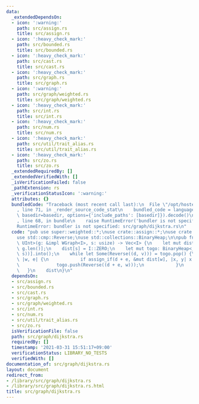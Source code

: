 ```yaml
---
data:
  _extendedDependsOn:
  - icon: ':warning:'
    path: src/assign.rs
    title: src/assign.rs
  - icon: ':heavy_check_mark:'
    path: src/bounded.rs
    title: src/bounded.rs
  - icon: ':heavy_check_mark:'
    path: src/cast.rs
    title: src/cast.rs
  - icon: ':heavy_check_mark:'
    path: src/graph.rs
    title: src/graph.rs
  - icon: ':warning:'
    path: src/graph/weighted.rs
    title: src/graph/weighted.rs
  - icon: ':heavy_check_mark:'
    path: src/int.rs
    title: src/int.rs
  - icon: ':heavy_check_mark:'
    path: src/num.rs
    title: src/num.rs
  - icon: ':heavy_check_mark:'
    path: src/util/trait_alias.rs
    title: src/util/trait_alias.rs
  - icon: ':heavy_check_mark:'
    path: src/zo.rs
    title: src/zo.rs
  _extendedRequiredBy: []
  _extendedVerifiedWith: []
  _isVerificationFailed: false
  _pathExtension: rs
  _verificationStatusIcon: ':warning:'
  attributes: {}
  bundledCode: "Traceback (most recent call last):\n  File \"/opt/hostedtoolcache/Python/3.9.4/x64/lib/python3.9/site-packages/onlinejudge_verify/documentation/build.py\"\
    , line 71, in _render_source_code_stat\n    bundled_code = language.bundle(stat.path,\
    \ basedir=basedir, options={'include_paths': [basedir]}).decode()\n  File \"/opt/hostedtoolcache/Python/3.9.4/x64/lib/python3.9/site-packages/onlinejudge_verify/languages/user_defined.py\"\
    , line 68, in bundle\n    raise RuntimeError('bundler is not specified: {}'.format(path.as_posix()))\n\
    RuntimeError: bundler is not specified: src/graph/dijkstra.rs\n"
  code: "pub use super::weighted::*;\nuse crate::assign::*;\nuse crate::int::*;\n\
    use std::cmp::Reverse;\nuse std::collections::BinaryHeap;\n\npub fn dijkstra<I:\
    \ UInt>(g: &impl WGraph<I>, s: usize) -> Vec<I> {\n    let mut dist = vec![I::MAX;\
    \ g.len()];\n    dist[s] = I::ZERO;\n    let mut togo: BinaryHeap<_> = vec![Reverse((I::ZERO,\
    \ s))].into();\n    while let Some(Reverse((d, v))) = togo.pop() {\n        g.adj_w(v,\
    \ |w, e| {\n            if assign_if(d + e, &mut dist[w], |x, y| x < y) {\n  \
    \              togo.push(Reverse((d + e, w)));\n            }\n        });\n \
    \   }\n    dist\n}\n"
  dependsOn:
  - src/assign.rs
  - src/bounded.rs
  - src/cast.rs
  - src/graph.rs
  - src/graph/weighted.rs
  - src/int.rs
  - src/num.rs
  - src/util/trait_alias.rs
  - src/zo.rs
  isVerificationFile: false
  path: src/graph/dijkstra.rs
  requiredBy: []
  timestamp: '2021-03-31 15:51:17+09:00'
  verificationStatus: LIBRARY_NO_TESTS
  verifiedWith: []
documentation_of: src/graph/dijkstra.rs
layout: document
redirect_from:
- /library/src/graph/dijkstra.rs
- /library/src/graph/dijkstra.rs.html
title: src/graph/dijkstra.rs
---
```

